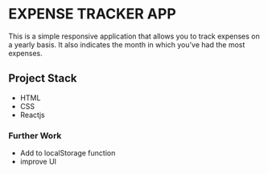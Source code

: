 # EXPENSE TRACKER APP
This is a simple responsive application that allows you to track expenses on a yearly basis. It also indicates the month in which you've had the most expenses.

## Project Stack
- HTML
- CSS
- Reactjs

### Further Work
- Add to localStorage function
- improve UI

